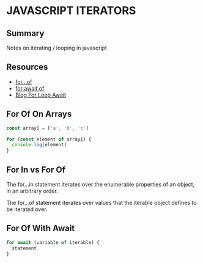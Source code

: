 # JAVASCRIPT ITERATORS

## Summary

Notes on iterating / looping in javascript

## Resources

- [for...of](https://developer.mozilla.org/en-US/docs/Web/JavaScript/Reference/Statements/for...of)
- [for await of](https://developer.mozilla.org/en-US/docs/Web/JavaScript/Reference/Statements/for-await...of)
- [Blog For Loop Await](https://lavrton.com/javascript-loops-how-to-handle-async-await-6252dd3c795/)

## For Of On Arrays

```javascript
const array1 = ['a', 'b', 'c']

for (const element of array1) {
  console.log(element)
}
```

## For In vs For Of

The for...in statement iterates over the enumerable properties of an object, in an arbitrary order.

The for...of statement iterates over values that the iterable object defines to be iterated over.

## For Of With Await

```javascript
for await (variable of iterable) {
  statement
}
```
